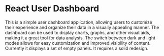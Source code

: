 # React User Dashboard
This is a simple user dashboard application, allowing users to customize their experience and organize their data in a visually appealing manner. The dashboard can be used to display charts, graphs, and other visual aids, making it a great tool for data analysis. The switch between dark and light modes allows for easy customization and improved visibility of content. Currently it displays a set of empty panels. It requires a solid redesign. 
